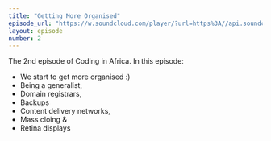 ```yaml
---
title: "Getting More Organised"
episode_url: "https://w.soundcloud.com/player/?url=https%3A//api.soundcloud.com/tracks/215260513"
layout: episode
number: 2
---
```


The 2nd episode of Coding in Africa. In this episode:

 - We start to get more organised :)
 - Being a generalist,
 - Domain registrars,
 - Backups
 - Content delivery networks,
 - Mass cloing &
 - Retina displays
